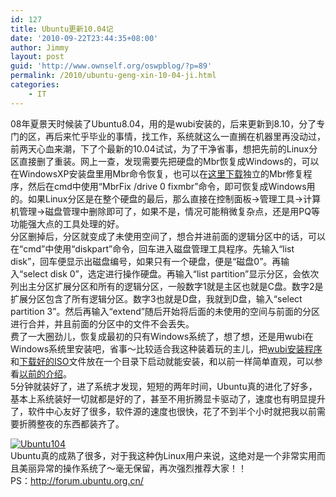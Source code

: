 ```yaml
---
id: 127
title: Ubuntu更新10.04记
date: '2010-09-22T23:44:35+08:00'
author: Jimmy
layout: post
guid: 'http://www.ownself.org/oswpblog/?p=89'
permalink: /2010/ubuntu-geng-xin-10-04-ji.html
categories:
    - IT
---
```


 08年夏景天时候装了Ubuntu8.04，用的是wubi安装的，后来更新到8.10，分了专门的区，再后来忙乎毕业的事情，找工作，系统就这么一直搁在机器里再没动过，前两天心血来潮，下了个最新的10.04试试，为了干净省事，想把先前的Linux分区直接删了重装。网上一查，发现需要先把硬盘的Mbr恢复成Windows的，可以在WindowsXP安装盘里用Mbr命令恢复，也可以在[这里下载](http://cid-507861a5ffb49bea.office.live.com/self.aspx/.Public/%E8%BD%AF%E4%BB%B6/Ubuntu/MbrFix.exe)独立的Mbr修复程序，然后在cmd中使用“MbrFix /drive 0 fixmbr”命令，即可恢复成Windows用的。如果Linux分区是在整个硬盘的最后，那么直接在控制面板-&gt;管理工具-&gt;计算机管理-&gt;磁盘管理中删除即可了，如果不是，情况可能稍微复杂点，还是用PQ等功能强大点的工具处理的好。   
 分区删掉后，分区就变成了未使用空间了，想合并进前面的逻辑分区中的话，可以在“cmd”中使用“diskpart”命令，回车进入磁盘管理工具程序。先输入“list disk”，回车便显示出磁盘编号，如果只有一个硬盘，便是“磁盘0”。再输入“select disk 0”，选定进行操作硬盘。再输入“list partition”显示分区，会依次列出主分区扩展分区和所有的逻辑分区，一般数字1就是主区也就是C盘。数字2是扩展分区包含了所有逻辑分区。数字3也就是D盘，我就到D盘，输入“select partition 3”。然后再输入“extend”随后开始将后面的未使用的空间与前面的分区进行合并，并且前面的分区中的文件不会丢失。   
 费了一大圈劲儿，恢复成最初的只有Windows系统了，想了想，还是用wubi在Windows系统里安装吧，省事～比较适合我这种装着玩的主儿，把[wubi安装程序](http://www.ubuntu.org.cn/desktop/get-ubuntu/windows-installer/)和[下载好的ISO](http://www.ubuntu.org.cn/desktop/get-ubuntu/download/)文件放在一个目录下启动就能安装，和以前一样简单直观，可以参看[以前的介绍](http://www.ownself.org/ownselfblog/read.php?37)。   
 5分钟就装好了，进了系统才发现，短短的两年时间，Ubuntu真的进化了好多，基本上系统装好一切就都是好的了，甚至不用折腾显卡驱动了，速度也有明显提升了，软件中心友好了很多，软件源的速度也很快，花了不到半个小时就把我以前需要折腾整夜的东西都装齐了。

[![Ubuntu104](/wp-content/uploads/2010/Ubuntu10.04_14DF7/Ubuntu104_thumb.jpg "Ubuntu104")](/wp-content/uploads/2010/Ubuntu10.04_14DF7/Ubuntu104.jpg)   
 Ubuntu真的成熟了很多，对于我这种伪Linux用户来说，这绝对是一个非常实用而且美丽异常的操作系统了～毫无保留，再次强烈推荐大家！！   
 PS：<http://forum.ubuntu.org.cn/>